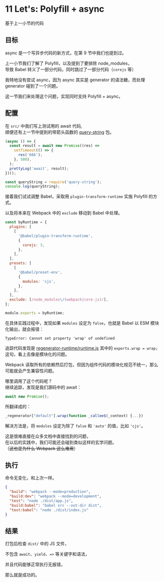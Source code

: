# 11 Let's: Polyfill + async

基于上一小节的代码

## 目标

async 是一个写异步代码的新方式，在第 9 节中我们也提到过。

上一小节我们了解了 Polyfill，以及提到了要排除 node_modules，  
导致 Babel 转义了一部分代码，同时跳过了一部分代码（`corejs` 等）

我特地没有尝试 async，因为 async 其实是 generator 的语法糖，而处理 generator 碰到了一个问题。

这一节我们来处理这个问题，实现同时支持 Polyfill + async。

## 配置

在 `src/` 中我们写上测试用的 await 代码,  
顺便还有上一节中提到的带箭头函数的 [query-string](https://unpkg.com/query-string) 包。

```js
(async () => {
  const result = await new Promise((res) =>
    setTimeout(() => {
      res('666');
    }, 500),
  );
  prettyLog('await', result);
})();

const queryString = require('query-string');
console.log(queryString);
```

接着我们试试调整 Babel，采取用 `plugin-transform-runtime` 实施 Polyfill 的方式。

以及将本来在 Webpack 中的 `exclude` 移动到 Babel 中处理。

```js
const byRuntime = {
  plugins: [
    [
      '@babel/plugin-transform-runtime',
      {
        corejs: 3,
      },
    ],
  ],
  presets: [
    [
      '@babel/preset-env',
      {
        modules: 'cjs',
      },
    ],
  ],
  exclude: [/node_modules\/(webpack|core-js)/],
};

module.exports = byRuntime;
```

在具体实践过程中，发现如果 `modules` 设定为 `false`，也就是 Babel 以 ESM 模块化输出，就会报错：

`TypeError: Cannot set property 'wrap' of undefined`

追踪代码发现是 [regenerator-runtime/runtime.js](https://github.com/facebook/regenerator/blob/master/packages/regenerator-runtime/runtime.js) 其中的 `exports.wrap = wrap;` 这句，看上去像是模块化的问题。

Webpack 读取所有的依赖然后打包，但因为组件代码的模块化规范不统一，那么可能就会产生兼容性问题。

哪里调用了这个代码呢？  
继续追踪，发现是我们源码中的 await：

```js
await new Promise();
```

所翻译成的：

```js
_regenerator["default"].wrap(function _callee$(_context) {...})
```

解决方法是，将 `modules` 设定为除了 `false` 和 `'auto'` 的值，比如 `'cjs'`。

这是很难直接在众多文档中直接找到的问题，  
在以后的实践中，我们可能还会碰到类似这样的玄学问题。  
（~~这也是为什么 Webpack 这么难用~~）

## 执行

命令无变化，和上次一样。

```json
{
  "build": "webpack --mode=production",
  "build:dev": "webpack --mode=development",
  "test": "node ./dist/app.js",
  "build:babel": "babel src --out-dir dist",
  "test:babel": "node ./dist/index.js"
}
```

## 结果

打包后检查 `dist/` 中的 JS 文件，

不包含 `await`、`yield`、`=>` 等关键字和语法，

并且代码能够正常执行无报错，

那么就是成功的。
